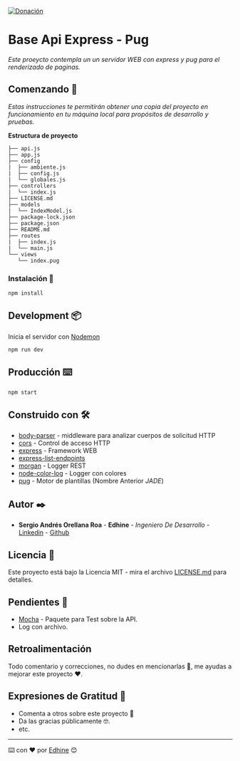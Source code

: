 [![Donación](https://img.shields.io/badge/Donaciones-Paypal-black)](https://paypal.me/Edhine?locale.x=es_XC)

# Base Api Express - Pug

_Este proeycto contempla un un servidor WEB con express y pug para el renderizado de paginas._

## Comenzando 🚀

_Estas instrucciones te permitirán obtener una copia del proyecto en funcionamiento en tu máquina local para propósitos de desarrollo y pruebas._

**Estructura de proyecto**

```
├── api.js
├── app.js
├── config
|  ├── ambiente.js
|  ├── config.js
|  └── globales.js
├── controllers
|  └── index.js
├── LICENSE.md
├── models
|  └── IndexModel.js
├── package-lock.json
├── package.json
├── README.md
├── routes
|  ├── index.js
|  └── main.js
└── views
   └── index.pug
```

### Instalación 🔧

```
npm install
```

## Development 📦

Inicia el servidor con [Nodemon](https://www.npmjs.com/package/nodemon)

```
npm run dev
```

## Producción ⌨️

```
npm start
```

## Construido con 🛠️

* [body-parser](https://www.npmjs.com/package/body-parser) - middleware para analizar cuerpos de solicitud HTTP
* [cors](https://www.npmjs.com/package/cors) - Control de acceso HTTP
* [express](https://www.npmjs.com/package/express) - Framework WEB
* [express-list-endpoints](https://www.npmjs.com/package/express-list-endpoints)
* [morgan](https://www.npmjs.com/package/morgan) - Logger REST
* [node-color-log](https://www.npmjs.com/package/node-color-log) - Logger con colores
* [pug](https://www.npmjs.com/package/pug) - Motor de plantillas (Nombre Anterior *JADE*)

## Autor ✒️

* **Sergio Andrés Orellana Roa** - **Edhine** - *Ingeniero De Desarrollo* - [Linkedin](https://www.linkedin.com/in/sergio-andres-orellana-roa/) - [Github](https://github.com/Edhine)

## Licencia 📄

Este proyecto está bajo la Licencia MIT - mira el archivo [LICENSE.md](LICENSE.md) para detalles.

## Pendientes 📌

* [Mocha](https://www.npmjs.com/package/mocha) - Paquete para Test sobre la API.
* Log con archivo.

## Retroalimentación

Todo comentario y correcciones, no dudes en mencionarlas 📢, me ayudas a mejorar este proyecto ❤.

## Expresiones de Gratitud 🎁

* Comenta a otros sobre este proyecto 📢
* Da las gracias públicamente 🤓.
* etc.

---
⌨️ con ❤️ por [Edhine](https://github.com/Edhine) 😊

